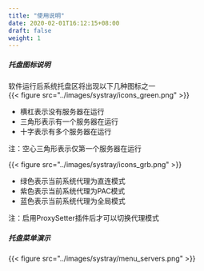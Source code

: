```yaml
---
title: "使用说明"
date: 2020-02-01T16:12:15+08:00
draft: false
weight: 1
---
```


##### 托盘图标说明

软件运行后系统托盘区将出现以下几种图标之一  
{{< figure src="../images/systray/icons_green.png" >}}
 * 横杠表示没有服务器在运行
 * 三角形表示有一个服务器在运行
 * 十字表示有多个服务器在运行

 注：空心三角形表示仅第一个服务器在运行  

{{< figure src="../images/systray/icons_grb.png" >}}
 * 绿色表示当前系统代理为直连模式
 * 紫色表示当前系统代理为PAC模式
 * 蓝色表示当前系统代理为全局模式

注：启用ProxySetter插件后才可以切换代理模式

##### 托盘菜单演示
{{< figure src="../images/systray/menu_servers.png" >}}

